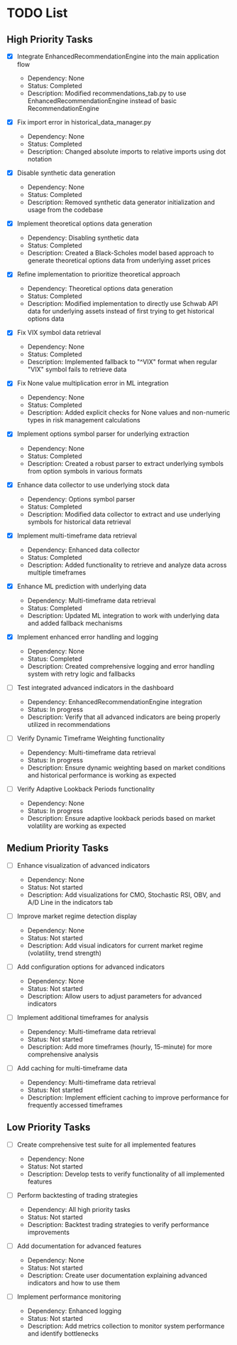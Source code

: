 # TODO List

## High Priority Tasks
- [x] Integrate EnhancedRecommendationEngine into the main application flow
  - Dependency: None
  - Status: Completed
  - Description: Modified recommendations_tab.py to use EnhancedRecommendationEngine instead of basic RecommendationEngine

- [x] Fix import error in historical_data_manager.py
  - Dependency: None
  - Status: Completed
  - Description: Changed absolute imports to relative imports using dot notation

- [x] Disable synthetic data generation
  - Dependency: None
  - Status: Completed
  - Description: Removed synthetic data generator initialization and usage from the codebase

- [x] Implement theoretical options data generation
  - Dependency: Disabling synthetic data
  - Status: Completed
  - Description: Created a Black-Scholes model based approach to generate theoretical options data from underlying asset prices

- [x] Refine implementation to prioritize theoretical approach
  - Dependency: Theoretical options data generation
  - Status: Completed
  - Description: Modified implementation to directly use Schwab API data for underlying assets instead of first trying to get historical options data

- [x] Fix VIX symbol data retrieval
  - Dependency: None
  - Status: Completed
  - Description: Implemented fallback to "^VIX" format when regular "VIX" symbol fails to retrieve data

- [x] Fix None value multiplication error in ML integration
  - Dependency: None
  - Status: Completed
  - Description: Added explicit checks for None values and non-numeric types in risk management calculations

- [x] Implement options symbol parser for underlying extraction
  - Dependency: None
  - Status: Completed
  - Description: Created a robust parser to extract underlying symbols from option symbols in various formats

- [x] Enhance data collector to use underlying stock data
  - Dependency: Options symbol parser
  - Status: Completed
  - Description: Modified data collector to extract and use underlying symbols for historical data retrieval

- [x] Implement multi-timeframe data retrieval
  - Dependency: Enhanced data collector
  - Status: Completed
  - Description: Added functionality to retrieve and analyze data across multiple timeframes

- [x] Enhance ML prediction with underlying data
  - Dependency: Multi-timeframe data retrieval
  - Status: Completed
  - Description: Updated ML integration to work with underlying data and added fallback mechanisms

- [x] Implement enhanced error handling and logging
  - Dependency: None
  - Status: Completed
  - Description: Created comprehensive logging and error handling system with retry logic and fallbacks

- [ ] Test integrated advanced indicators in the dashboard
  - Dependency: EnhancedRecommendationEngine integration
  - Status: In progress
  - Description: Verify that all advanced indicators are being properly utilized in recommendations

- [ ] Verify Dynamic Timeframe Weighting functionality
  - Dependency: Multi-timeframe data retrieval
  - Status: In progress
  - Description: Ensure dynamic weighting based on market conditions and historical performance is working as expected

- [ ] Verify Adaptive Lookback Periods functionality
  - Dependency: None
  - Status: In progress
  - Description: Ensure adaptive lookback periods based on market volatility are working as expected

## Medium Priority Tasks
- [ ] Enhance visualization of advanced indicators
  - Dependency: None
  - Status: Not started
  - Description: Add visualizations for CMO, Stochastic RSI, OBV, and A/D Line in the indicators tab

- [ ] Improve market regime detection display
  - Dependency: None
  - Status: Not started
  - Description: Add visual indicators for current market regime (volatility, trend strength)

- [ ] Add configuration options for advanced indicators
  - Dependency: None
  - Status: Not started
  - Description: Allow users to adjust parameters for advanced indicators

- [ ] Implement additional timeframes for analysis
  - Dependency: Multi-timeframe data retrieval
  - Status: Not started
  - Description: Add more timeframes (hourly, 15-minute) for more comprehensive analysis

- [ ] Add caching for multi-timeframe data
  - Dependency: Multi-timeframe data retrieval
  - Status: Not started
  - Description: Implement efficient caching to improve performance for frequently accessed timeframes

## Low Priority Tasks
- [ ] Create comprehensive test suite for all implemented features
  - Dependency: None
  - Status: Not started
  - Description: Develop tests to verify functionality of all implemented features

- [ ] Perform backtesting of trading strategies
  - Dependency: All high priority tasks
  - Status: Not started
  - Description: Backtest trading strategies to verify performance improvements

- [ ] Add documentation for advanced features
  - Dependency: None
  - Status: Not started
  - Description: Create user documentation explaining advanced indicators and how to use them

- [ ] Implement performance monitoring
  - Dependency: Enhanced logging
  - Status: Not started
  - Description: Add metrics collection to monitor system performance and identify bottlenecks
